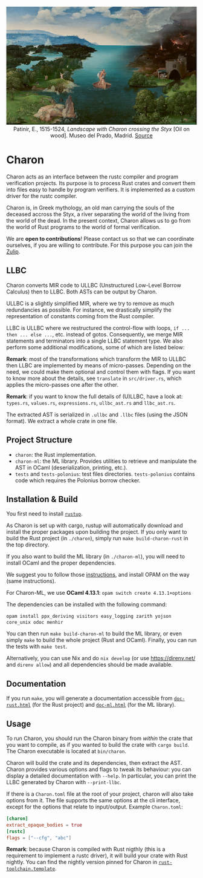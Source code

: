 <p><div style="text-align: center">
<img src="static/Charon.jpg"
     alt="Landscape with Charon crossing the Styx" title="Landscape with Charon crossing the Styx"
     style=""/>
<figcaption>
Patinir, E., 1515-1524, <i>Landscape with Charon crossing the Styx</i> [Oil on wood].
Museo del Prado, Madrid.
<a href="https://en.wikipedia.org/wiki/Landscape_with_Charon_Crossing_the_Styx">Source</a>
</figcaption>
</div></p>

# Charon
Charon acts as an interface between the rustc compiler and program verification projects. Its
purpose is to process Rust crates and convert them into files easy to handle by program
verifiers. It is implemented as a custom driver for the rustc compiler.

Charon is, in Greek mythology, an old man carrying the souls of the deceased accross the
Styx, a river separating the world of the living from the world of the dead. In the
present context, Charon allows us to go from the world of Rust programs to the world of
formal verification.

We are **open to contributions**! Please contact us so that we can coordinate ourselves,
if you are willing to contribute. For this purpose you can join the [Zulip](https://aeneas-verif.zulipchat.com/).

## LLBC
Charon converts MIR code to ULLBC (Unstructured Low-Level Borrow Calculus) then
to LLBC. Both ASTs can be output by Charon.

ULLBC is a slightly simplified MIR, where we try to remove as much redundancies
as possible. For instance, we drastically simplify the representation of constants coming
from the Rust compiler.

LLBC is ULLBC where we restructured the control-flow with loops, `if
... then ... else ...`, etc. instead of gotos. Consequently, we merge MIR
statements and terminators into a single LLBC statement type. We also perform
some additional modifications, some of which are listed below:

**Remark**: most of the transformations which transform the MIR to ULLBC then LLBC are
implemented by means of micro-passes. Depending on the need, we could make them optional
and control them with flags. If you want to know more about the details, see `translate`
in `src/driver.rs`, which applies the micro-passes one after the other.

**Remark**: if you want to know the full details of (U)LLBC, have a look at: `types.rs`,
`values.rs`, `expressions.rs`, `ullbc_ast.rs` and `llbc_ast.rs`.

The extracted AST is serialized in `.ullbc` and `.llbc` files (using the JSON format).
We extract a whole crate in one file.

## Project Structure

- `charon`: the Rust implementation.
- `charon-ml`: the ML library. Provides utilities to retrieve and manipulate
  the AST in OCaml (deserialization, printing, etc.).
- `tests` and `tests-polonius`: test files directories. `tests-polonius` contains
  code which requires the Polonius borrow checker.

## Installation & Build

You first need to install [`rustup`](https://www.rust-lang.org/tools/install).

As Charon is set up with cargo, rustup will automatically download and install the proper
packages upon building the project. If you only want to build the Rust project (in
`./charon`), simply run `make build-charon-rust` in the top directory.

If you also want to build the ML library (in `./charon-ml`), you will need to
install OCaml and the proper dependencies.

We suggest you to follow those [instructions](https://ocaml.org/docs/install.html),
and install OPAM on the way (same instructions).

For Charon-ML, we use **OCaml 4.13.1**: `opam switch create 4.13.1+options`

The dependencies can be installed with the following command:

```
opam install ppx_deriving visitors easy_logging zarith yojson core_unix odoc menhir
```

You can then run `make build-charon-ml` to build the ML library, or even simply
`make` to build the whole project (Rust and OCaml). Finally, you can run the
tests with `make test`.

Alternatively, you can use Nix and do `nix develop` (or use https://direnv.net/ and `direnv allow`)
and all dependencies should be made available.

## Documentation

If you run `make`, you will generate a documentation accessible from
[`doc-rust.html`](./doc-rust.html) (for the Rust project) and
[`doc-ml.html`](./doc-ml.html) (for the ML library).

## Usage

To run Charon, you should run the Charon binary from *within* the crate that you
want to compile, as if you wanted to build the crate with `cargo build`. The
Charon executable is located at `bin/charon`.

Charon will build the crate and its dependencies, then extract the AST. Charon
provides various options and flags to tweak its behaviour: you can display a
detailed documentation with `--help`.
In particular, you can print the LLBC generated by Charon with `--print-llbc`.

If there is a `Charon.toml` file at the root of your project, charon will also take options from it.
The file supports the same options at the cli interface, except for the options that relate to
input/output. Example `Charon.toml`:
```toml
[charon]
extract_opaque_bodies = true
[rustc]
flags = ["--cfg", "abc"]
```

**Remark**: because Charon is compiled with Rust nigthly (this is a requirement
to implement a rustc driver), it will build your crate with Rust nightly. You
can find the nightly version pinned for Charon in [`rust-toolchain.template`](rust-toolchain.template).
